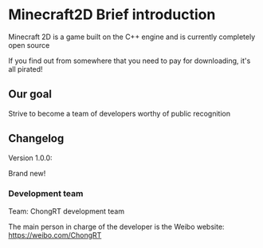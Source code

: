 # Minecraft2D Brief introduction
Minecraft 2D is a game built on the C++ engine and is currently completely open source

If you find out from somewhere that you need to pay for downloading, it's all pirated!

## Our goal
Strive to become a team of developers worthy of public recognition

## Changelog
Version 1.0.0:

Brand new!

### Development team
Team: ChongRT development team

The main person in charge of the developer is the Weibo website: https://weibo.com/ChongRT
